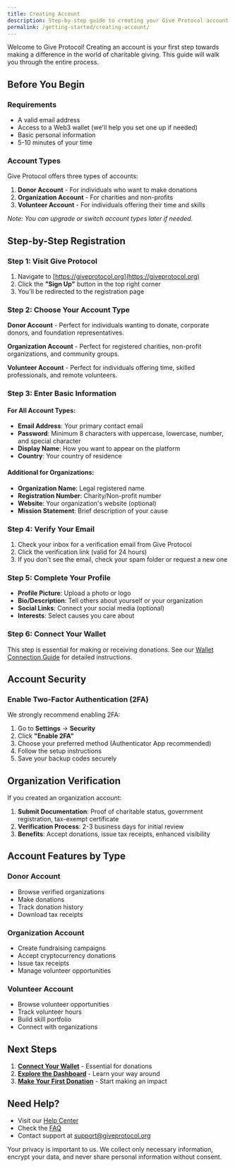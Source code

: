```yaml
---
title: Creating Account
description: Step-by-step guide to creating your Give Protocol account
permalink: /getting-started/creating-account/
---
```


Welcome to Give Protocol! Creating an account is your first step towards making a difference in the world of charitable giving. This guide will walk you through the entire process.

## Before You Begin

### Requirements
- A valid email address
- Access to a Web3 wallet (we'll help you set one up if needed)
- Basic personal information
- 5-10 minutes of your time

### Account Types

Give Protocol offers three types of accounts:

1. **Donor Account** - For individuals who want to make donations
2. **Organization Account** - For charities and non-profits
3. **Volunteer Account** - For individuals offering their time and skills

*Note: You can upgrade or switch account types later if needed.*

## Step-by-Step Registration

### Step 1: Visit Give Protocol

1. Navigate to [https://giveprotocol.org](https://giveprotocol.org)
2. Click the **"Sign Up"** button in the top right corner
3. You'll be redirected to the registration page

### Step 2: Choose Your Account Type

**Donor Account** - Perfect for individuals wanting to donate, corporate donors, and foundation representatives.

**Organization Account** - Perfect for registered charities, non-profit organizations, and community groups.

**Volunteer Account** - Perfect for individuals offering time, skilled professionals, and remote volunteers.

### Step 3: Enter Basic Information

#### For All Account Types:
- **Email Address**: Your primary contact email
- **Password**: Minimum 8 characters with uppercase, lowercase, number, and special character
- **Display Name**: How you want to appear on the platform
- **Country**: Your country of residence

#### Additional for Organizations:
- **Organization Name**: Legal registered name
- **Registration Number**: Charity/Non-profit number
- **Website**: Your organization's website (optional)
- **Mission Statement**: Brief description of your cause

### Step 4: Verify Your Email

1. Check your inbox for a verification email from Give Protocol
2. Click the verification link (valid for 24 hours)
3. If you don't see the email, check your spam folder or request a new one

### Step 5: Complete Your Profile

- **Profile Picture**: Upload a photo or logo
- **Bio/Description**: Tell others about yourself or your organization
- **Social Links**: Connect your social media (optional)
- **Interests**: Select causes you care about

### Step 6: Connect Your Wallet

This step is essential for making or receiving donations. See our [Wallet Connection Guide](/docs/getting-started/wallet-connection/) for detailed instructions.

## Account Security

### Enable Two-Factor Authentication (2FA)

We strongly recommend enabling 2FA:

1. Go to **Settings** → **Security**
2. Click **"Enable 2FA"**  
3. Choose your preferred method (Authenticator App recommended)
4. Follow the setup instructions
5. Save your backup codes securely

## Organization Verification

If you created an organization account:

1. **Submit Documentation**: Proof of charitable status, government registration, tax-exempt certificate
2. **Verification Process**: 2-3 business days for initial review
3. **Benefits**: Accept donations, issue tax receipts, enhanced visibility

## Account Features by Type

### Donor Account
- Browse verified organizations
- Make donations
- Track donation history
- Download tax receipts

### Organization Account
- Create fundraising campaigns
- Accept cryptocurrency donations
- Issue tax receipts
- Manage volunteer opportunities

### Volunteer Account
- Browse volunteer opportunities
- Track volunteer hours
- Build skill portfolio
- Connect with organizations

## Next Steps

1. **[Connect Your Wallet](/docs/getting-started/wallet-connection/)** - Essential for donations
2. **[Explore the Dashboard](/docs/getting-started/dashboard/)** - Learn your way around
3. **[Make Your First Donation](/docs/getting-started/first-steps/)** - Start making an impact

## Need Help?

- Visit our [Help Center](/docs/help-center/)
- Check the [FAQ](/docs/help-center/faq/)
- Contact support at support@giveprotocol.org

Your privacy is important to us. We collect only necessary information, encrypt your data, and never share personal information without consent.
